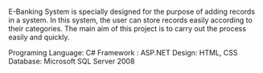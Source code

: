 E-Banking System is specially designed for the purpose of adding records in a system. In
this system, the user can store records easily according to their categories. The main aim of
this project is to carry out the process easily and quickly.


Programing Language: C#
Framework : ASP.NET
Design: HTML, CSS
Database: Microsoft SQL Server 2008
